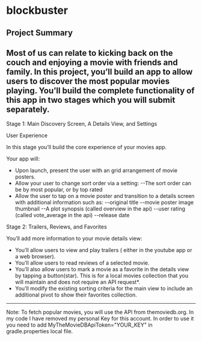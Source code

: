 # blockbuster
Project Summary
---------------
Most of us can relate to kicking back on the couch and enjoying a movie with friends and family. In this project, you’ll build an app to allow users to discover the most popular movies playing.
You’ll build the complete functionality of this app in two stages which you will submit separately.
------------------------------------------------------------------------------------------------------------------------

Stage 1:  Main Discovery Screen, A Details View, and Settings

User Experience

In this stage you’ll build the core experience of your movies app.

Your app will:

- Upon launch, present the user with an grid arrangement of movie posters.
- Allow your user to change sort order via a setting:
    --The sort order can be by most popular, or by top rated
- Allow the user to tap on a movie poster and transition to a details screen with additional information such as:
    --original title
    --movie poster image thumbnail
    --A plot synopsis (called overview in the api)
    --user rating (called vote_average in the api)
    --release date

Stage 2: Trailers, Reviews, and Favorites

You’ll add more information to your movie details view:
 
- You’ll allow users to view and play trailers ( either in the youtube app or a web browser).
- You’ll allow users to read reviews of a selected movie.
- You’ll also allow users to mark a movie as a favorite in the details view by tapping a button(star). This is for a local movies collection that you will maintain and does not require an API request*.
- You’ll modify the existing sorting criteria for the main view to include an additional pivot to show their favorites collection.

---------------------------------------------------------------------------

Note: 
To fetch popular movies, you will use the API from themoviedb.org.
In my code I have removed my personal Key for this account. In order to use it you need to add MyTheMovieDBApiToken="YOUR_KEY" in gradle.properties local file.
